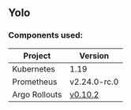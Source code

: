 ## Yolo

### Components used:

| Project | Version | 
| ------------- | ------------- |
| Kubernetes | 1.19 |  
| Prometheus| v2.24.0-rc.0 |
| Argo Rollouts | [v0.10.2](https://github.com/argoproj/argo-rollouts/releases/tag/v0.10.2) |
